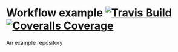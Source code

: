 Workflow example [![Travis Build](https://img.shields.io/travis/L8D/workflow-example.svg?style=flat-square)](https://travis-ci.org/L8D/workflow-example) [![Coveralls Coverage](https://img.shields.io/coveralls/L8D/workflow-example.svg?style=flat-square)](https://coveralls.io/github/L8D/workflow-example)
================

An example repository
